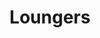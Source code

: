 ---
title: Loungers
crosslinks:
- youtubefactsbot
- bluelight
- nashville
- The_Donald
- youtubot
- EVEYISMS
- MassdropBot
- AgainstHateSubreddits
- Metapsych
- Boxing
- livven
- autourbanbot
- Drama
- PussyPass
- snakes
- CasualConversation
- matrix
- help
- anti_gif_bot
- PewdiepieSubmissions
---